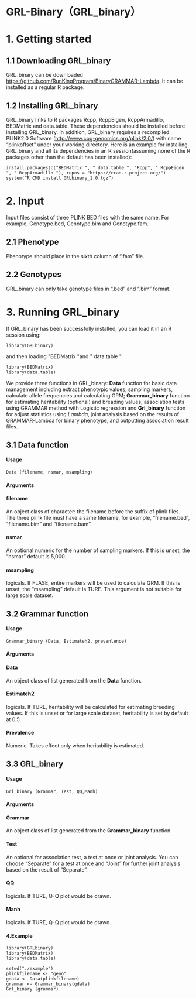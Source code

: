 # GRL-Binary（GRL_binary）
# 1. Getting started
## 1.1	Downloading GRL_binary
GRL_binary can be downloaded https://github.com/RunKingProgram/BinaryGRAMMAR-Lambda. It can be installed as a regular R package.
## 1.2	Installing GRL_binary
GRL_binary links to R packages Rcpp, RcppEigen, RcppArmadillo, BEDMatrix and data.table. These dependencies should be installed before installing GRL_binary. In addition, GRL_binary requires a recompiled PLINK2.0 Software (http://www.cog-genomics.org/plink/2.0/) with name “plinkoffset” under your working directory. Here is an example for installing GRL_binary and all its dependencies in an R session(assuming none of the R packages other than the default has been installed):
```
install.packages(c("BEDMatrix ", " data.table ", "Rcpp", " RcppEigen ", " RcppArmadillo "), repos = "https://cran.r-project.org/")
system(“R CMD install GRLbinary_1.0.tgz”)
```
# 2. Input
Input files consist of three PLINK BED files with the same name. For example, Genotype.bed, Genotype.bim and Genotype.fam.

## 2.1 Phenotype
Phenotype should place in the sixth column of “.fam” file.
## 2.2 Genotypes
GRL_binary can only take genotype files in “.bed” and “.bim” format.
# 3. Running GRL_binary
If GRL_binary has been successfully installed, you can load it in an R session using:
```
library(GRLbinary)
```
and then loading "BEDMatrix "and " data.table " 
```
library(BEDMatrix)
library(data.table)
```
We provide three functions in GRL_binary: **Data** function for basic data management including extract phenotypic values, sampling markers, calculate allele frequencies and calculating GRM; **Grammar_binary** function for estimating heritability (optional) and breading values, association tests using GRAMMAR method with Logistic regression and **Grl_binary** function for adjust statistics using *Lambda*, joint analysis based on the results of GRAMMAR-Lambda for binary phenotype, and outputting association result files.
## 3.1 Data function
#### Usage
```
Data (filename, nsmar, msampling)
```
#### Arguments

#### filename
An object class of character: the filename before the suffix of plink files. The three plink file must have a same filename, for example, “filename.bed”, “filename.bim” and “filename.bam”.
#### nsmar 
An optional numeric for the number of sampling markers. If this is unset, the “nsmar” default is 5,000.
#### msampling
logicals. If FLASE, entire markers will be used to calculate GRM. If this is unset, the “msampling” default is TURE. This argument is not suitable for large scale dataset.
## 3.2 Grammar function
#### Usage
```
Grammar_binary (Data, Estimateh2, prevenlence)
```
#### Arguments
#### Data
An object class of list generated from the **Data** function.
#### Estimateh2 
logicals. If TURE, heritability will be calculated for estimating breeding values. If this is unset or for large scale dataset, heritability is set by default at 0.5.
#### Prevalence 
Numeric. Takes effect only when heritability is estimated.
## 3.3 GRL_binary
#### Usage
```
Grl_binary (Grammar, Test, QQ,Manh)
```
#### Arguments
#### Grammar  
An object class of list generated from the **Grammar_binary** function.
#### Test   
An optional for association test, a test at once or joint analysis. You can choose “Separate” for a test at once and “Joint” for further joint analysis based on the result of “Separate”.
#### QQ   
logicals. If TURE, Q-Q plot would be drawn.
#### Manh   
logicals. If TURE, Q-Q plot would be drawn.

#### 4.Example

```
library(GRLbinary)
library(BEDMatrix)
library(data.table)

setwd("./example")
plinkfilename <- "geno"
gdata <- Data(plinkfilename)
grammar <- Grammar_binary(gdata)
Grl_binary (grammar)
```
